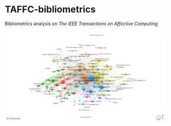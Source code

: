 # TAFFC-bibliometrics
Bibliometrics analysis on *The IEEE Transactions on Affective Computing*

![Keyword Co-occurence Network for TAFFC](https://github.com/abc1203/TAFFC-bibliometrics/blob/main/data/VOSviewer-screenshot.png)
